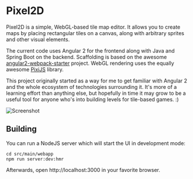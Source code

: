 # Pixel2D
Pixel2D is a simple, WebGL-based tile map editor. It allows you to create maps by placing rectangular tiles on a canvas, along
with arbitrary sprites and other visual elements.

The current code uses Angular 2 for the frontend along with Java and Spring Boot on the backend. Scaffolding is based on the
awesome [angular2-webpack-starter](https://github.com/AngularClass/angular2-webpack-starter) project. WebGL rendering uses the
equally awesome [PixiJS](http://www.pixijs.com/) library.

This project originally started as a way for me to get familiar with Angular 2 and the whole ecosystem of technologies surrounding
it. It's more of a learning effort than anything else, but hopefully in time it may grow to be a useful tool for anyone who's into
building levels for tile-based games. :)

![Screenshot](http://i.imgur.com/eQnABG5.png)

## Building
You can run a NodeJS server which will start the UI in development mode:

```
cd src/main/webapp
npm run server:dev:hmr
```
Afterwards, open http://localhost:3000 in your favorite browser.
